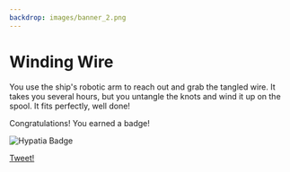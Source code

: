 ```yaml
---
backdrop: images/banner_2.png
---
```


# Winding Wire

You use the ship's robotic arm to reach out and grab the tangled wire. It takes you several hours, but you untangle the knots and wind it up on the spool. It fits perfectly, well done!

<Item id="4"/>

Congratulations! You earned a badge!

![Hypatia Badge](/AzureSpaceMystery/images/hypatia_badge.png)

[Tweet!](https://twitter.com/intent/tweet?url=https%3A%2F%2Fmicrosoft.com/AzureSpaceMystery%2F&text=I%20just%20earned%20a%20badge%20in%20the%20Azure%20Space%20Mystery%20adventure!&hashtags=AzureSpaceMystery)


<Page url="/rocket/ar/1" instructions="" action="Return to the start for a new mission!" condition="none" />